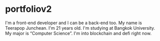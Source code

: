 # portfoliov2
I'm a front-end developer and I can be a back-end too. My name is Teerapop Junchean. I'm 21 years old. I'm studying at Bangkok University. My major is “Computer Science”. I'm into blockchain and defi right now.
